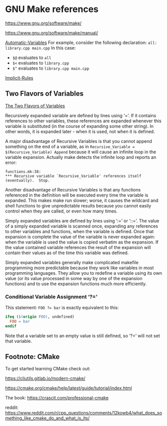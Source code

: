 GNU Make references
===================

<https://www.gnu.org/software/make/>

<https://www.gnu.org/software/make/manual/>

[Automatic-Variables](
https://www.gnu.org/software/make/manual/html_node/Automatic-Variables.html#Automatic-Variables
)
For example, consider the following declaration:
`all: library.cpp main.cpp`
In this case:

- `$@` evaluates to `all`
- `$<` evaluates to `library.cpp`
- `$^` evaluates to `library.cpp main.cpp`

[Implicit-Rules](
https://www.gnu.org/software/make/manual/html_node/Implicit-Rules.html
)

Two Flavors of Variables
------------------------

[The Two Flavors of Variables](
https://www.gnu.org/software/make/manual/html_node/Flavors.html
)

Recursively expanded variable are defined by lines using ‘=’. If it contains
references to other variables, these references are expanded whenever this
variable is substituted (in the course of expanding some other string).
In other words, it is expanded later - when it is used, not when it is defined.

A major disadvantage of Recursive Variables is that you
cannot append something on the end of a variable, as in
`Recursive_Variable = $(Recursive_Variable) Append`
because it will cause an infinite loop in the variable expansion.
Actually make detects the infinite loop and reports an error:

```text
functions.mk:38: 
*** Recursive variable `Recursive_Variable' references itself (eventually).  Stop.
```

Another disadvantage of Recursive Variables is that any functions
referenced in the definition will be executed every time
the variable is expanded.
This makes make run slower; worse, it causes the wildcard and
shell functions to give unpredictable results because you cannot
easily control when they are called, or even how many times.

Simply expanded variables are defined by lines using ‘:=’ or ‘::=’. The value
of a simply expanded variable is scanned once, expanding any references to
other variables and functions, when the variable is defined. Once that
expansion is complete the value of the variable is never expanded again: when
the variable is used the value is copied verbatim as the expansion. If the
value contained variable references the result of the expansion will contain
their values as of the time this variable was defined.

Simply expanded variables generally make complicated makefile programming more
predictable because they work like variables in most programming languages.
They allow you to redefine a variable using its own value (or its value processed
in some way by one of the expansion functions) and to use the expansion functions
much more efficiently.

### Conditional Variable Assignment ‘?='

This statement:
`FOO ?= bar`
is exactly equivalent to this:

```makefile
ifeq ($(origin FOO), undefined)
  FOO = bar
endif
```

Note that a variable set to an empty value is still defined, so ‘?=’ will not
set that variable.

Footnote: CMake
---------------

To get started learning CMake check out:

<https://cliutils.gitlab.io/modern-cmake/>

<https://cmake.org/cmake/help/latest/guide/tutorial/index.html>

The book: <https://crascit.com/professional-cmake>

reddit:
<https://www.reddit.com/r/cpp_questions/comments/12kowb4/what_does_something_like_cmake_do_and_what_is_its/>

